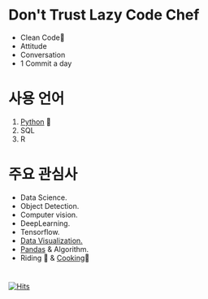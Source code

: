 # Don't Trust Lazy Code Chef

* Clean Code🤔
* Attitude
* Conversation
* 1 Commit a day

# 사용 언어
1. [Python](https://github.com/SeWonKwon/Python_from_scratch) 🐍
2. SQL
3. R

# 주요 관심사
* Data Science.
* Object Detection.
* Computer vision.
* DeepLearning.
* Tensorflow.
* [Data Visualization.](https://github.com/SeWonKwon/Data_Visualization)
* [Pandas](https://github.com/SeWonKwon/Pandas-Numpy) & Algorithm.
* Riding 🚴 & [Cooking](https://chef-sewon.github.io)🔪 

#  
[![Hits](https://hits.seeyoufarm.com/api/count/incr/badge.svg?url=https%3A%2F%2Fgithub.com%2FSeWonKwon&count_bg=%2379C83D&title_bg=%23555555&icon=&icon_color=%23E7E7E7&title=hello&edge_flat=true)](https://hits.seeyoufarm.com) 


<!--
**SeWonKwon/SeWonKwon** is a ✨ _special_ ✨ repository because its `README.md` (this file) appears on your GitHub profile.

Here are some ideas to get you started:

- 🔭 I’m currently working on ...
- 🌱 I’m currently learning ...
- 👯 I’m looking to collaborate on ...
- 🤔 I’m looking for help with ...
- 💬 Ask me about ...
- 📫 How to reach me: ...
- 😄 Pronouns: ...
- ⚡ Fun fact: ...
-->
